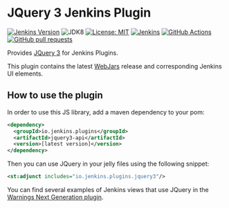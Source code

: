 # JQuery 3 Jenkins Plugin

[![Jenkins Version](https://img.shields.io/badge/Jenkins-2.138.4-green.svg?label=min.%20Jenkins)](https://jenkins.io/download/)
![JDK8](https://img.shields.io/badge/jdk-8-yellow.svg?label=min.%20JDK)
[![License: MIT](https://img.shields.io/badge/license-MIT-yellow.svg)](https://opensource.org/licenses/MIT)
[![Jenkins](https://ci.jenkins.io/job/Plugins/job/jquery3-api-plugin/job/master/badge/icon)](https://ci.jenkins.io/job/Plugins/job/jquery3-api-plugin/job/master/)
[![GitHub Actions](https://github.com/jenkinsci/jquery3-api-plugin/workflows/GitHub%20Actions/badge.svg)](https://github.com/jenkinsci/jquery3-api-plugin/actions)
[![GitHub pull requests](https://img.shields.io/github/issues-pr/jenkinsci/jquery3-api-plugin.svg)](https://github.com/jenkinsci/jquery3-api-plugin/pulls)

Provides [JQuery 3](https://jquery.com) for Jenkins Plugins.

This plugin contains the latest [WebJars](https://www.webjars.org) release and corresponding Jenkins UI elements. 

## How to use the plugin

In order to use this JS library, add a maven dependency to your pom:
```xml
<dependency>
  <groupId>io.jenkins.plugins</groupId>
  <artifactId>jquery3-api</artifactId>
  <version>[latest version]</version>
</dependency>
```

Then you can use JQuery in your jelly files using the following snippet:

```xml
<st:adjunct includes="io.jenkins.plugins.jquery3"/>
```
 
You can find several examples of Jenkins views that use JQuery in the 
[Warnings Next Generation plugin](https://github.com/jenkinsci/warnings-ng-plugin).


